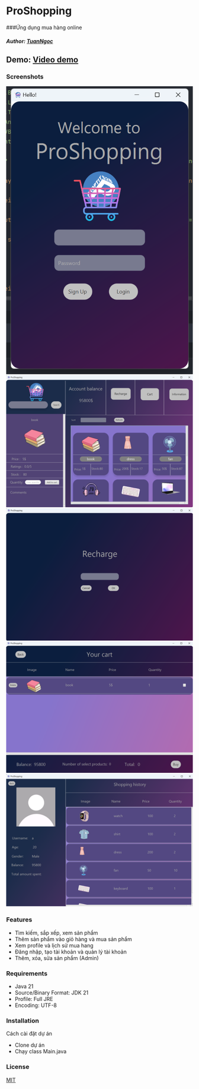 # ProShopping

###Ứng dụng mua hàng online

##### Author: [TuanNgoc](https://github.com/0sym1)   

## Demo: [Video demo](https://youtu.be/nHStiMosGO4)

### Screenshots
![alt text](image.png)
![alt text](image-1.png)
![alt text](image-2.png)
![alt text](image-3.png)
![alt text](image-4.png)
### Features
-	Tìm kiếm, sắp xếp, xem sản phẩm
-	Thêm sản phẩm vào giỏ hàng và mua sản phẩm
-	Xem profile và lịch sử mua hang
-	Đăng nhập, tạo tài khoản và quản lý tài khoản
-	Thêm, xóa, sửa sản phẩm (Admin)

### Requirements
- Java 21
- Source/Binary Format: JDK 21 
- Profile: Full JRE
- Encoding: UTF-8

### Installation
Cách cài đặt dự án

- Clone dự án
- Chạy class Main.java

### License
[MIT](https://choosealicense.com/licenses/mit/)
